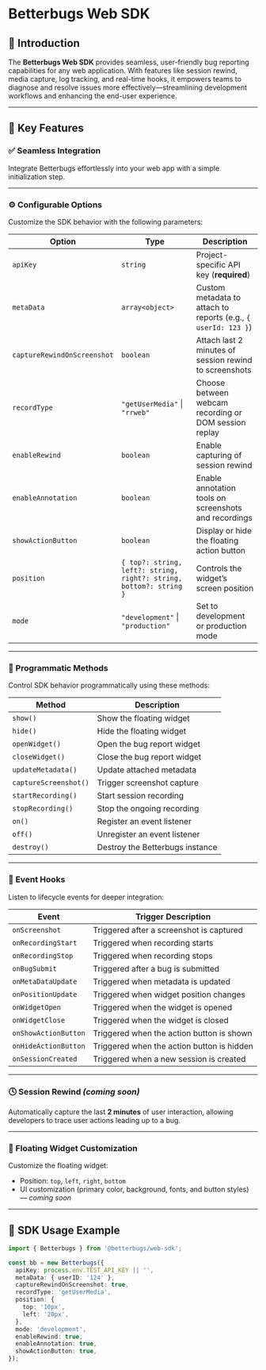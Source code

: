 # Betterbugs Web SDK

## 📘 Introduction

The **Betterbugs Web SDK** provides seamless, user-friendly bug reporting capabilities for any web application. With features like session rewind, media capture, log tracking, and real-time hooks, it empowers teams to diagnose and resolve issues more effectively—streamlining development workflows and enhancing the end-user experience.

---

## 🚀 Key Features

### ✅ Seamless Integration

Integrate Betterbugs effortlessly into your web app with a simple initialization step.

---

### ⚙️ Configurable Options

Customize the SDK behavior with the following parameters:

| Option                      | Type                                                               | Description                                                    |
| --------------------------- | ------------------------------------------------------------------ | -------------------------------------------------------------- |
| `apiKey`                    | `string`                                                           | Project-specific API key (**required**)                        |
| `metaData`                  | `array<object>`                                                    | Custom metadata to attach to reports (e.g., `{ userId: 123 }`) |
| `captureRewindOnScreenshot` | `boolean`                                                          | Attach last 2 minutes of session rewind to screenshots         |
| `recordType`                | `"getUserMedia"` \| `"rrweb"`                                      | Choose between webcam recording or DOM session replay          |
| `enableRewind`              | `boolean`                                                          | Enable capturing of session rewind                             |
| `enableAnnotation`          | `boolean`                                                          | Enable annotation tools on screenshots and recordings          |
| `showActionButton`          | `boolean`                                                          | Display or hide the floating action button                     |
| `position`                  | `{ top?: string, left?: string, right?: string, bottom?: string }` | Controls the widget’s screen position                          |
| `mode`                      | `"development"` \| `"production"`                                  | Set to development or production mode                          |

---

### 🧠 Programmatic Methods

Control SDK behavior programmatically using these methods:

| Method                | Description                     |
| --------------------- | ------------------------------- |
| `show()`              | Show the floating widget        |
| `hide()`              | Hide the floating widget        |
| `openWidget()`        | Open the bug report widget      |
| `closeWidget()`       | Close the bug report widget     |
| `updateMetadata()`    | Update attached metadata        |
| `captureScreenshot()` | Trigger screenshot capture      |
| `startRecording()`    | Start session recording         |
| `stopRecording()`     | Stop the ongoing recording      |
| `on()`                | Register an event listener      |
| `off()`               | Unregister an event listener    |
| `destroy()`           | Destroy the Betterbugs instance |

---

### 🔁 Event Hooks

Listen to lifecycle events for deeper integration:

| Event                | Trigger Description                        |
| -------------------- | ------------------------------------------ |
| `onScreenshot`       | Triggered after a screenshot is captured   |
| `onRecordingStart`   | Triggered when recording starts            |
| `onRecordingStop`    | Triggered when recording stops             |
| `onBugSubmit`        | Triggered after a bug is submitted         |
| `onMetaDataUpdate`   | Triggered when metadata is updated         |
| `onPositionUpdate`   | Triggered when widget position changes     |
| `onWidgetOpen`       | Triggered when the widget is opened        |
| `onWidgetClose`      | Triggered when the widget is closed        |
| `onShowActionButton` | Triggered when the action button is shown  |
| `onHideActionButton` | Triggered when the action button is hidden |
| `onSessionCreated`   | Triggered when a new session is created    |

---

### 🕓 Session Rewind _(coming soon)_

Automatically capture the last **2 minutes** of user interaction, allowing developers to trace user actions leading up to a bug.

---

### 🎨 Floating Widget Customization

Customize the floating widget:

- Position: `top`, `left`, `right`, `bottom`
- UI customization (primary color, background, fonts, and button styles) — _coming soon_

---

## 🧪 SDK Usage Example

```ts
import { Betterbugs } from '@betterbugs/web-sdk';

const bb = new Betterbugs({
  apiKey: process.env.TEST_API_KEY || '',
  metaData: { userID: '124' },
  captureRewindOnScreenshot: true,
  recordType: 'getUserMedia',
  position: {
    top: '10px',
    left: '20px',
  },
  mode: 'development',
  enableRewind: true,
  enableAnnotation: true,
  showActionButton: true,
});
```
